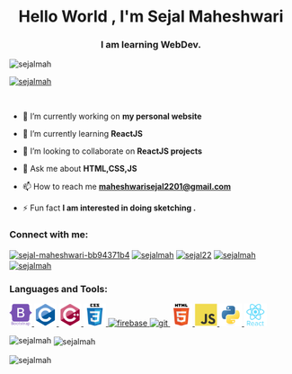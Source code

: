 <h1 align="center">Hello World , I'm Sejal Maheshwari</h1>
<h3 align="center">I am learning WebDev.</h3>

<p align="left"> <img src="https://komarev.com/ghpvc/?username=sejalmah&label=Profile%20views&color=0e75b6&style=flat" alt="sejalmah" /> </p>

<p align="left"> <a href="https://github.com/ryo-ma/github-profile-trophy"><img src="https://github-profile-trophy.vercel.app/?username=sejalmah" alt="sejalmah" /></a> </p>

<p align="left"> <a href="https://twitter.com/" target="blank"><img src="https://img.shields.io/twitter/follow/?logo=twitter&style=for-the-badge" alt="" /></a> </p>

- 🔭 I’m currently working on **my personal website**

- 🌱 I’m currently learning **ReactJS**

- 👯 I’m looking to collaborate on **ReactJS projects**

- 💬 Ask me about **HTML,CSS,JS**

- 📫 How to reach me **maheshwarisejal2201@gmail.com**

- ⚡ Fun fact **I am interested in doing sketching .**

<h3 align="left">Connect with me:</h3>
<p align="left">
<a href="https://linkedin.com/in/sejal-maheshwari-bb94371b4" target="blank"><img align="center" src="https://raw.githubusercontent.com/rahuldkjain/github-profile-readme-generator/master/src/images/icons/Social/linked-in-alt.svg" alt="sejal-maheshwari-bb94371b4" height="30" width="40" /></a>
<a href="https://www.codechef.com/users/sejalmah" target="blank"><img align="center" src="https://cdn.jsdelivr.net/npm/simple-icons@3.1.0/icons/codechef.svg" alt="sejalmah" height="30" width="40" /></a>
<a href="https://www.hackerrank.com/sejal22" target="blank"><img align="center" src="https://raw.githubusercontent.com/rahuldkjain/github-profile-readme-generator/master/src/images/icons/Social/hackerrank.svg" alt="sejal22" height="30" width="40" /></a>
<a href="https://codeforces.com/profile/sejalmah" target="blank"><img align="center" src="https://raw.githubusercontent.com/rahuldkjain/github-profile-readme-generator/master/src/images/icons/Social/codeforces.svg" alt="sejalmah" height="30" width="40" /></a>
<a href="https://auth.geeksforgeeks.org/user/sejalmah" target="blank"><img align="center" src="https://raw.githubusercontent.com/rahuldkjain/github-profile-readme-generator/master/src/images/icons/Social/geeks-for-geeks.svg" alt="sejalmah" height="30" width="40" /></a>
</p>

<h3 align="left">Languages and Tools:</h3>
<p align="left"> <a href="https://getbootstrap.com" target="_blank" rel="noreferrer"> <img src="https://raw.githubusercontent.com/devicons/devicon/master/icons/bootstrap/bootstrap-plain-wordmark.svg" alt="bootstrap" width="40" height="40"/> </a> <a href="https://www.cprogramming.com/" target="_blank" rel="noreferrer"> <img src="https://raw.githubusercontent.com/devicons/devicon/master/icons/c/c-original.svg" alt="c" width="40" height="40"/> </a> <a href="https://www.w3schools.com/cpp/" target="_blank" rel="noreferrer"> <img src="https://raw.githubusercontent.com/devicons/devicon/master/icons/cplusplus/cplusplus-original.svg" alt="cplusplus" width="40" height="40"/> </a> <a href="https://www.w3schools.com/css/" target="_blank" rel="noreferrer"> <img src="https://raw.githubusercontent.com/devicons/devicon/master/icons/css3/css3-original-wordmark.svg" alt="css3" width="40" height="40"/> </a> <a href="https://firebase.google.com/" target="_blank" rel="noreferrer"> <img src="https://www.vectorlogo.zone/logos/firebase/firebase-icon.svg" alt="firebase" width="40" height="40"/> </a> <a href="https://git-scm.com/" target="_blank" rel="noreferrer"> <img src="https://www.vectorlogo.zone/logos/git-scm/git-scm-icon.svg" alt="git" width="40" height="40"/> </a> <a href="https://www.w3.org/html/" target="_blank" rel="noreferrer"> <img src="https://raw.githubusercontent.com/devicons/devicon/master/icons/html5/html5-original-wordmark.svg" alt="html5" width="40" height="40"/> </a> <a href="https://developer.mozilla.org/en-US/docs/Web/JavaScript" target="_blank" rel="noreferrer"> <img src="https://raw.githubusercontent.com/devicons/devicon/master/icons/javascript/javascript-original.svg" alt="javascript" width="40" height="40"/> </a> <a href="https://www.python.org" target="_blank" rel="noreferrer"> <img src="https://raw.githubusercontent.com/devicons/devicon/master/icons/python/python-original.svg" alt="python" width="40" height="40"/> </a> <a href="https://reactjs.org/" target="_blank" rel="noreferrer"> <img src="https://raw.githubusercontent.com/devicons/devicon/master/icons/react/react-original-wordmark.svg" alt="react" width="40" height="40"/> </a> </p>

<p><img align="left" src="https://github-readme-stats.vercel.app/api/top-langs?username=sejalmah&show_icons=true&locale=en&layout=compact" alt="sejalmah" /></p>

<p>&nbsp;<img align="center" src="https://github-readme-stats.vercel.app/api?username=sejalmah&show_icons=true&locale=en" alt="sejalmah" /></p>

<p><img align="center" src="https://github-readme-streak-stats.herokuapp.com/?user=sejalmah&" alt="sejalmah" /></p>
